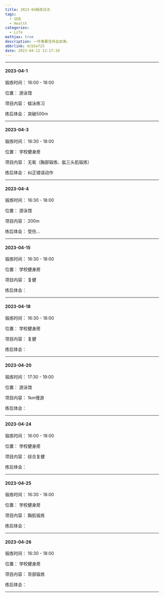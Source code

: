 ```yaml
---
title: 2023-04锻炼日志
tags:
  - 动态
  - Health
categories:
  - Life
mathjax: true
description: 一件事要坚持且自律。
abbrlink: dcb5ef25
date: 2023-04-12 12:17:19
---
```


---

#### 2023-04-1

锻炼时间： 16:00 - 18:00

位置： 游泳馆

项目内容： 蛙泳练习

练后体会： 突破500m

---

#### 2023-04-3

锻炼时间： 16:30 - 18:00

位置： 学校健身房

项目内容： 无氧（胸部锻炼、肱三头肌锻炼）

练后体会： 纠正错误动作

---

#### 2023-04-4

锻炼时间： 16:30 - 18:00

位置： 游泳馆

项目内容： 200m

练后体会： 受伤...

---

#### 2023-04-15

锻炼时间： 16:30 - 18:00

位置： 学校健身房

项目内容： 复健

练后体会： 

---

#### 2023-04-18

锻炼时间： 16:30 - 18:00

位置： 学校健身房

项目内容： 复健

练后体会： 

---

#### 2023-04-20

锻炼时间： 17:30 - 19:00

位置： 游泳馆

项目内容： 1km慢游

练后体会： 

---

#### 2023-04-24

锻炼时间： 16:00 - 18:00

位置： 学校健身房

项目内容： 综合复健

练后体会： 

---

#### 2023-04-25

锻炼时间： 16:30 - 18:00

位置： 学校健身房

项目内容： 胸肌锻炼

练后体会： 

---

#### 2023-04-26

锻炼时间： 16:30 - 18:00

位置： 学校健身房

项目内容： 背部锻炼

练后体会： 

---

